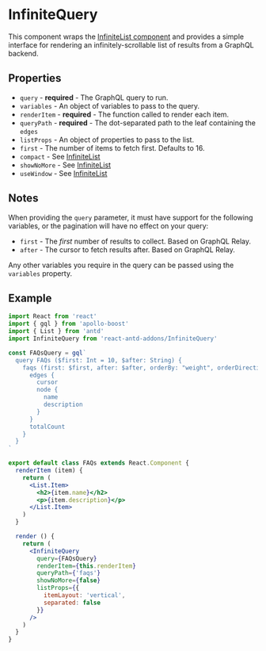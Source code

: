 # InfiniteQuery

This component wraps the [InfiniteList component](InfiniteList.md) and provides
a simple interface for rendering an infinitely-scrollable list of results
from a GraphQL backend.

## Properties

- `query` - **required** - The GraphQL query to run.
- `variables` - An object of variables to pass to the query.
- `renderItem` - **required** - The function called to render each item.
- `queryPath` - **required** - The dot-separated path to the leaf containing
  the `edges`
- `listProps` - An object of properties to pass to the list.
- `first` - The number of items to fetch first. Defaults to 16.
- `compact` - See [InfiniteList](InfiniteList.md)
- `showNoMore` - See [InfiniteList](InfiniteList.md)
- `useWindow` - See [InfiniteList](InfiniteList.md)

## Notes

When providing the `query` parameter, it must have support for the following
variables, or the pagination will have no effect on your query:

- `first` - The _first_ number of results to collect. Based on GraphQL Relay.
- `after` - The cursor to fetch results after. Based on GraphQL Relay.

Any other variables you require in the query can be passed using the `variables`
property.

## Example

```jsx
import React from 'react'
import { gql } from 'apollo-boost'
import { List } from 'antd'
import InfiniteQuery from 'react-antd-addons/InfiniteQuery'

const FAQsQuery = gql`
  query FAQs ($first: Int = 10, $after: String) {
    faqs (first: $first, after: $after, orderBy: "weight", orderDirection: ASC) {
      edges {
        cursor
        node {
          name
          description
        }
      }
      totalCount
    }
  }
`

export default class FAQs extends React.Component {
  renderItem (item) {
    return (
      <List.Item>
        <h2>{item.name}</h2>
        <p>{item.description}</p>
      </List.Item>
    )
  }

  render () {
    return (
      <InfiniteQuery
        query={FAQsQuery}
        renderItem={this.renderItem}
        queryPath={'faqs'}
        showNoMore={false}
        listProps={{
          itemLayout: 'vertical',
          separated: false
        }}
      />
    )
  }
}
```
